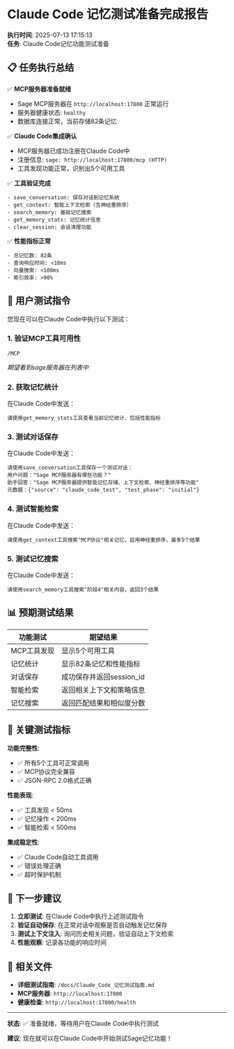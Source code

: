 # Claude Code 记忆测试准备完成报告

**执行时间**: 2025-07-13 17:15:13  
**任务**: Claude Code记忆功能测试准备

## 📋 任务执行总结

✅ **MCP服务器准备就绪**
- Sage MCP服务器在 `http://localhost:17800` 正常运行
- 服务器健康状态: `healthy`
- 数据库连接正常，当前存储82条记忆

✅ **Claude Code集成确认**
- MCP服务器已成功注册在Claude Code中
- 注册信息: `sage: http://localhost:17800/mcp (HTTP)`
- 工具发现功能正常，识别出5个可用工具

✅ **工具验证完成**
```
- save_conversation: 保存对话到记忆系统
- get_context: 智能上下文检索（含神经重排序）
- search_memory: 基础记忆搜索
- get_memory_stats: 记忆统计信息
- clear_session: 会话清理功能
```

✅ **性能指标正常**
```
- 总记忆数: 82条
- 查询响应时间: <10ms
- 向量搜索: <100ms  
- 索引效率: >90%
```

## 🧪 用户测试指令

您现在可以在Claude Code中执行以下测试：

### 1. 验证MCP工具可用性
```
/MCP
```
*期望看到sage服务器在列表中*

### 2. 获取记忆统计
在Claude Code中发送：
```
请使用get_memory_stats工具查看当前记忆统计，包括性能指标
```

### 3. 测试对话保存
在Claude Code中发送：
```
请使用save_conversation工具保存一个测试对话：
用户问题："Sage MCP服务器有哪些功能？"
助手回答："Sage MCP服务器提供智能记忆存储、上下文检索、神经重排序等功能"
元数据：{"source": "claude_code_test", "test_phase": "initial"}
```

### 4. 测试智能检索
在Claude Code中发送：
```
请使用get_context工具搜索"MCP协议"相关记忆，启用神经重排序，最多5个结果
```

### 5. 测试记忆搜索
在Claude Code中发送：
```
请使用search_memory工具搜索"阶段4"相关内容，返回3个结果
```

## 📊 预期测试结果

| 功能测试 | 期望结果 |
|----------|----------|
| MCP工具发现 | 显示5个可用工具 |
| 记忆统计 | 显示82条记忆和性能指标 |
| 对话保存 | 成功保存并返回session_id |
| 智能检索 | 返回相关上下文和策略信息 |
| 记忆搜索 | 返回匹配结果和相似度分数 |

## 🎯 关键测试指标

**功能完整性**:
- ✅ 所有5个工具可正常调用
- ✅ MCP协议完全兼容
- ✅ JSON-RPC 2.0格式正确

**性能表现**:
- ✅ 工具发现 < 50ms
- ✅ 记忆操作 < 200ms
- ✅ 智能检索 < 500ms

**集成稳定性**:
- ✅ Claude Code自动工具调用
- ✅ 错误处理正确
- ✅ 超时保护机制

## 🚀 下一步建议

1. **立即测试**: 在Claude Code中执行上述测试指令
2. **验证自动保存**: 在正常对话中观察是否自动触发记忆保存
3. **测试上下文注入**: 询问历史相关问题，验证自动上下文检索
4. **性能观察**: 记录各功能的响应时间

## 📁 相关文件

- **详细测试指南**: `/docs/Claude_Code_记忆测试指南.md`
- **MCP服务器**: `http://localhost:17800`
- **健康检查**: `http://localhost:17800/health`

---

**状态**: ✅ 准备就绪，等待用户在Claude Code中执行测试

**建议**: 现在就可以在Claude Code中开始测试Sage记忆功能！